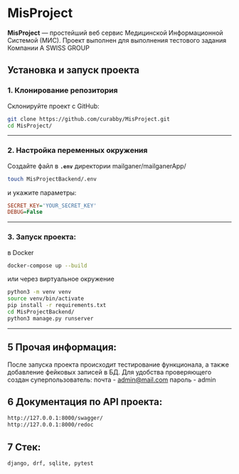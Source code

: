 # MisProject

**MisProject** — простейший веб  сервис Медицинской Информационной Системой (МИС). Проект выполнен для выполнения тестового задания Компании 
A SWISS GROUP

## Установка и запуск проекта

### **1. Клонирование репозитория**
Склонируйте проект с GitHub:
```bash
git clone https://github.com/curabby/MisProject.git
cd MisProject/
```
---

### **2. Настройка переменных окружения**
Создайте файл в  **`.env`** директории mailganer/mailganerApp/ 
```bash
touch MisProjectBackend/.env
```
и укажите параметры:
```ini
SECRET_KEY='YOUR_SECRET_KEY'
DEBUG=False
```

---

### 3. Запуск проекта:
в Docker
```bash
docker-compose up --build
```
или через виртуальное окружение

```bash
python3 -m venv venv
source venv/bin/activate
pip install -r requirements.txt
cd MisProjectBackend/
python3 manage.py runserver
```

---
## 5 Прочая информация:
После запуска проекта происходит тестирование функционала, а также добавление фейковых записей в БД.
Для удобства проверяющего создан суперпользователь:
почта - admin@mail.com
пароль - admin

## 6 Документация по API проекта:

```bash
http://127.0.0.1:8000/swagger/
http://127.0.0.1:8000/redoc
```

## 7 Стек:

```bash
django, drf, sqlite, pytest
```
